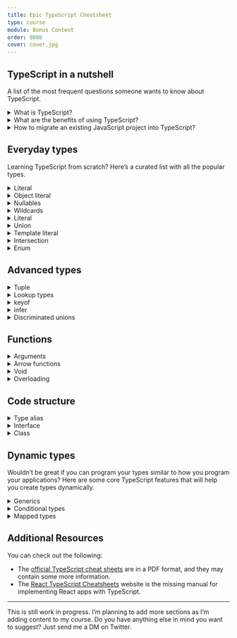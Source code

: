 ```yaml
---
title: Epic TypeScript Cheatsheet
type: course
module: Bonus Content
order: 9000
cover: cover.jpg
---
```


## TypeScript in a nutshell

A list of the most frequent questions someone wants to know about TypeScript.

<details>
  <summary>
  What is TypeScript?
  </summary>

TypeScript adds support for _strongly typed programming_ in your JavaScript applications. It's tightly integrated with your text editor, to help you catch your errors early.

TypeScript is a superset of JavaScript. All existing features of JS are already supported, but it adds syntax, which helps you build much more structured applications.

TypeScript's compiler transpiles to JavaScript. This means that you can run all the applications on every browser, on Node.js or other native apps that have a built-in JavaScript compiler. You have plenty of options to set the target supported devices.

Type checking runs on compile-time. If you violate the type rules, your application will not run due to errors. All the extra code that you add it will be removed from the transpiled JS code and it will not be available at runtime.

</details>
<details>
  <summary>
  What are the benefits of using TypeScript?
  </summary>

By introducing types to your code, your editor can understand much better how the different parts of your application are interconnected. Therefore, it can provide you with sophisticated auto-completion suggestions that can speed up your development.

</details>
<details>
  <summary>
  How to migrate an existing JavaScript project into TypeScript?
  </summary>

You can adopt TypeScript gradually into your existing projects. You can also use it to catch JavaScript errors in your continuous integration pipelines. In fact, [Visual Studio Code](https://code.visualstudio.com) has TypeScript built-in, to help you find errors without any configuration from your side.

</details>

## Everyday types

Learning TypeScript from scratch? Here’s a curated list with all the popular types.

<details>
  <summary>Literal</summary>

```tsx
let title: string = 'Bohemian Rhapsody'
let releasedAt: number = 1975
let gernes: string[] = ['Rock', 'Hard rock', 'Progressive rock']
let isFavorite: boolean = true
```

</details>

<details>
  <summary>Object literal</summary>

```tsx
type Track = {
  id: number
  artist: string
  title: string
}
```

</details>

<details>
  <summary>Nullables</summary>

```tsx
let error: undefined // similar to JS
let loading: null // similar to JS
```

</details>

<details>
  <summary>Wildcards</summary>

When you use `any` in your type annotations, you simply skip the type annotations. You are basically saying "I hate TypeScript and I don't want to deal with it. _You_ deal with it!".

```tsx
let year: any = 2020
year = '2021' // it perfectly compiles without issues.
```

When you’re dealing with a value that has an unpredictable type, use `unknown` instead of `any`:

```tsx
let duration: unknown
let durationInMinutes: string
duration = '5.54m'
durationInMinutes = duration // Doesn't compile since unknown can be anything!
```

The `never` keyword can play the role of the type guard. We can’t assign any type of value to a variable with the type `never`, except from values that are themselves type of `never`.

```tsx
function throwError(message: string): **never** {
  throw new Error(message);
}
```

</details>

<details>
  <summary>Literal</summary>

```tsx
type On = 'on'
```

</details>

<details>
  <summary>Union</summary>

![unions-sketch-01.png](images/unions-sketch-01.png)

An array of types:

```tsx
let id: string | undefined
let status: 'open' | 'in progress' | 'resolved'
```

</details>

<details>
  <summary>Template literal</summary>

![unions-sketch-02.png](images/unions-sketch-02.png)

```tsx
type SizeValue = `${number}${'%' | 'em' | 'rem' | 'px' | 'vw' | 'vh'}`
```

</details>

<details>
  <summary>Intersection</summary>

```tsx
type User = Id & {
  username: string
  email: string
}

type Order = Id & {
  total: number
}

const userWithOrder: User & Order = {
  id: 'U-123',
  total: 123,
  username: 'nicotsou',
  email: 'no@spam.please',
}
```

</details>

<details>
  <summary>Enum</summary>

```tsx
enum Filetypes {
  Mp3,
  Mp4,
  Wav,
}

const fileType = Filetypes.Mp3
```

TypeScript compares their actual values:

```tsx
enum Filetypes {
  Mp3 = 20,
  Wav = 2,
}

Filetypes.Mp3 < Filetypes.Wav // returns false
```

Rarely used, but they can be really helpful in certain situations.

</details>

## Advanced types

<details>
  <summary>Tuple</summary>

```tsx
type Coordinates = [lat: number, long: number]
```

</details>

<details>
  <summary>Lookup types</summary>

```tsx
type Data = Response['body']
```

</details>

<details>
  <summary>keyof</summary>

```tsx
type ArtistKey = keyof Artist // "type" | "id" | "name" | "followed" | "plays"
type StringKey = keyof string // all members of the string object like: "toString" | "charAt" | "charCodeAt" | etc...
type UndefinedKey = keyof undefined // never
```

</details>

<details>
  <summary>infer</summary>

By using the `infer` keyword, you are creating a new generic type `R`, which then can be returned as a type value. So basically, you are catching the type of the generic `Promise<T>`. This can become really useful, when you are developing your APIs.

```tsx
type PromiseReturnType<T> = T extends Promise<infer R> ? R : T
```

</details>
<details>
  <summary>Discriminated unions</summary>

Consider the following types:

```tsx
type FileBase = {
  filename: string
  type: string
}
type Song = FileBase & {
  type: 'mp3'
  play: () => void
}
type VideoClip = FileBase & {
  type: 'mp4'
  play: () => void
}
type CoverArt = FileBase & {
  type: 'png'
  move: () => void
}
type Receipt = FileBase & {
  type: 'pdf'
  download: () => void
}
```

First of, you combine all file types under one umbrella:

```tsx
type PlayerFiles = Song | VideoClip | CoverArt | Receipt
```

Then, we try to implement the following function

```tsx
function openFile(file: PlayerFiles) {
  switch (file.type) {
    case ...
	}
}
```

The moment we start typing our `case` block, autocompletion kicks in:
![Screen Shot 2022-04-01 at 22.22.26.png](images/discriminated-unions.png)

</details>

## Functions

<details>
  <summary>Arguments</summary>

```tsx

function add(a: number = 0, b: number = 0): number {
  return a + b;
```

</details>
<details>
  <summary>Arrow functions</summary>

```tsx
const add = (a: number, b: number): number => a + b
```

</details>
<details>
  <summary>Void</summary>

```tsx
function init(): void {} // This function should not return any value
```

</details>

<details>
  <summary>Overloading</summary>

```tsx
// overload signatures
function search(title: string): Track[]
function search(id: number): Track[]
// actual implementation
function search(nameOrId: string | number): Track[] {
  if (typeof nameOrId === 'number') {
    console.log('searching by id')
  }
  if (typeof nameOrId === 'string') {
    console.log('searching by name')
  }
  return []
}
```

</details>

## Code structure

<details>
  <summary>Type alias</summary>

```tsx
type Track =
  | undefined
  | {
      title: string
      releasedAt: number
      gernes: string[]
      isFavorite: boolean
    }
```

Key characteristics:

- A TypeScript-only feature, therefore only available only at compilation.
- They can support primitive types.
- They can only be declared once (unless exported).
</details>

<details>
  <summary>Interface</summary>

```tsx
interface ITrack {
  title: string
  releasedAt: number
  gernes: string[]
  isFavorite: boolean
}
```

Key characteristics:

- A TypeScript-only feature, therefore only available only at compilation.
- Act as object type annotations for object structures.
- Can connect unrelated classes together.
- Can’t support primitive types, only object structures.
- Can only be declared once (unless exported).
- Can be extended.
</details>

<details>
  <summary>Class</summary>

```tsx
class TrackClass {
  title: string
  releasedAt: number
  gernes: string[]
  isFavorite: boolean

  constructor(
    title: string,
    releasedAt: number,
    gernes: string[],
    isFavorite: boolean
  ) {
    this.title = title
    this.releasedAt = releasedAt
    this.gernes = gernes
    this.isFavorite = isFavorite
  }
}
```

Key characteristics:

- This is a JavaScript feature, and therefore it’s available at runtime.
- They are meant to instantiate objects by encapsulating their logic.
- Can’t support primitive types, only object structures.
- Full support for object-oriented features.

</details>

## Dynamic types

Wouldn’t be great if you can program your types similar to how you program your applications? Here are some core TypeScript features that will help you create types dynamically.

<details>
  <summary>Generics</summary>

A function but for types:

```tsx
interface IPlaylist<T> {
  items: T[]

  addToPlaylist(newItem: T): void
  removeFromPlaylist(itemToRemove: T): void
}
```

</details>

<details>
  <summary>Conditional types</summary>

**Conditional types** allow you to add logic to your types. As a result, you can reuse existing types, by reducing the boilerplate of having multiple types for every use case.

```tsx
type Playable<T> = T extends { play: () => void } ? T : never
```

</details>
<details>
  <summary>Mapped types</summary>

Allows you to loop over your types and create new ones:

```tsx
type ReadonlyUser = { readonly [Key in keyof User]: User[Key] }
```

</details>

## Additional Resources

You can check out the following:

- The [official TypeScript cheat sheets](https://www.typescriptlang.org/cheatsheets) are in a PDF format, and they may contain some more information.
- The [React TypeScript Cheatsheets](https://react-typescript-cheatsheet.netlify.app) website is the missing manual for implementing React apps with TypeScript.</summary>

---

This is still work in progress. I’m planning to add more sections as I’m adding content to my course. Do you have anything else in mind you want to suggest? Just send me a DM on Twitter.
